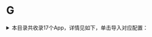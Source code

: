 # G
<details>
<summary>
本目录共收录17个App，详情见如下，单击导入对应配置：
</summary>

- [公考雷达](https://quantumult.app/x/open-app/add-resource?remote-resource=%7B%22rewrite_remote%22%3A%20%5B%22https%3A%2F%2Fraw.githubusercontent.com%2Fzirawell%2FR-Store%2Fmain%2FRule%2FQuanX%2FAdblock%2FApp%2FG%2F%E5%85%AC%E8%80%83%E9%9B%B7%E8%BE%BE%2Frewrite%2Fgongkaoleida.conf%2C%20tag%3D%E5%85%AC%E8%80%83%E9%9B%B7%E8%BE%BE%22%5D%7D)
- [冠寓](https://quantumult.app/x/open-app/add-resource?remote-resource=%7B%22rewrite_remote%22%3A%20%5B%22https%3A%2F%2Fraw.githubusercontent.com%2Fzirawell%2FR-Store%2Fmain%2FRule%2FQuanX%2FAdblock%2FApp%2FG%2F%E5%86%A0%E5%AF%93%2Frewrite%2Fguanyu.conf%2C%20tag%3D%E5%86%A0%E5%AF%93%22%5D%7D)
- [国家医保服务平台](https://quantumult.app/x/open-app/add-resource?remote-resource=%7B%22rewrite_remote%22%3A%20%5B%22https%3A%2F%2Fraw.githubusercontent.com%2Fzirawell%2FR-Store%2Fmain%2FRule%2FQuanX%2FAdblock%2FApp%2FG%2F%E5%9B%BD%E5%AE%B6%E5%8C%BB%E4%BF%9D%E6%9C%8D%E5%8A%A1%E5%B9%B3%E5%8F%B0%2Frewrite%2Fnhsa.conf%2C%20tag%3D%E5%9B%BD%E5%AE%B6%E5%8C%BB%E4%BF%9D%E6%9C%8D%E5%8A%A1%E5%B9%B3%E5%8F%B0%22%5D%7D)
- [国家地理](https://quantumult.app/x/open-app/add-resource?remote-resource=%7B%22rewrite_remote%22%3A%20%5B%22https%3A%2F%2Fraw.githubusercontent.com%2Fzirawell%2FR-Store%2Fmain%2FRule%2FQuanX%2FAdblock%2FApp%2FG%2F%E5%9B%BD%E5%AE%B6%E5%9C%B0%E7%90%86%2Frewrite%2Fngchina.conf%2C%20tag%3D%E5%9B%BD%E5%AE%B6%E5%9C%B0%E7%90%86%22%5D%7D)
- [国泰君安](https://quantumult.app/x/open-app/add-resource?remote-resource=%7B%22rewrite_remote%22%3A%20%5B%22https%3A%2F%2Fraw.githubusercontent.com%2Fzirawell%2FR-Store%2Fmain%2FRule%2FQuanX%2FAdblock%2FApp%2FG%2F%E5%9B%BD%E6%B3%B0%E5%90%9B%E5%AE%89%2Frewrite%2Fgtja.conf%2C%20tag%3D%E5%9B%BD%E6%B3%B0%E5%90%9B%E5%AE%89%22%5D%7D)
- [国美电器](https://quantumult.app/x/open-app/add-resource?remote-resource=%7B%22rewrite_remote%22%3A%20%5B%22https%3A%2F%2Fraw.githubusercontent.com%2Fzirawell%2FR-Store%2Fmain%2FRule%2FQuanX%2FAdblock%2FApp%2FG%2F%E5%9B%BD%E7%BE%8E%E7%94%B5%E5%99%A8%2Frewrite%2Fgome.conf%2C%20tag%3D%E5%9B%BD%E7%BE%8E%E7%94%B5%E5%99%A8%22%5D%7D)
- [工银E生活](https://quantumult.app/x/open-app/add-resource?remote-resource=%7B%22rewrite_remote%22%3A%20%5B%22https%3A%2F%2Fraw.githubusercontent.com%2Fzirawell%2FR-Store%2Fmain%2FRule%2FQuanX%2FAdblock%2FApp%2FG%2F%E5%B7%A5%E9%93%B6E%E7%94%9F%E6%B4%BB%2Frewrite%2Felife.conf%2C%20tag%3D%E5%B7%A5%E9%93%B6E%E7%94%9F%E6%B4%BB%22%5D%7D)
- [广发银行](https://quantumult.app/x/open-app/add-resource?remote-resource=%7B%22rewrite_remote%22%3A%20%5B%22https%3A%2F%2Fraw.githubusercontent.com%2Fzirawell%2FR-Store%2Fmain%2FRule%2FQuanX%2FAdblock%2FApp%2FG%2F%E5%B9%BF%E5%8F%91%E9%93%B6%E8%A1%8C%2Frewrite%2Fcgb.conf%2C%20tag%3D%E5%B9%BF%E5%8F%91%E9%93%B6%E8%A1%8C%22%5D%7D)
- [广州农商银行](https://quantumult.app/x/open-app/add-resource?remote-resource=%7B%22rewrite_remote%22%3A%20%5B%22https%3A%2F%2Fraw.githubusercontent.com%2Fzirawell%2FR-Store%2Fmain%2FRule%2FQuanX%2FAdblock%2FApp%2FG%2F%E5%B9%BF%E5%B7%9E%E5%86%9C%E5%95%86%E9%93%B6%E8%A1%8C%2Frewrite%2Fgrcbank.conf%2C%20tag%3D%E5%B9%BF%E5%B7%9E%E5%86%9C%E5%95%86%E9%93%B6%E8%A1%8C%22%5D%7D)
- [广汽传祺](https://quantumult.app/x/open-app/add-resource?remote-resource=%7B%22rewrite_remote%22%3A%20%5B%22https%3A%2F%2Fraw.githubusercontent.com%2Fzirawell%2FR-Store%2Fmain%2FRule%2FQuanX%2FAdblock%2FApp%2FG%2F%E5%B9%BF%E6%B1%BD%E4%BC%A0%E7%A5%BA%2Frewrite%2Fgacmotor.conf%2C%20tag%3D%E5%B9%BF%E6%B1%BD%E4%BC%A0%E7%A5%BA%22%5D%7D)
- [广汽本田](https://quantumult.app/x/open-app/add-resource?remote-resource=%7B%22rewrite_remote%22%3A%20%5B%22https%3A%2F%2Fraw.githubusercontent.com%2Fzirawell%2FR-Store%2Fmain%2FRule%2FQuanX%2FAdblock%2FApp%2FG%2F%E5%B9%BF%E6%B1%BD%E6%9C%AC%E7%94%B0%2Frewrite%2Fghac.conf%2C%20tag%3D%E5%B9%BF%E6%B1%BD%E6%9C%AC%E7%94%B0%22%5D%7D)
- [怪兽充电](https://quantumult.app/x/open-app/add-resource?remote-resource=%7B%22rewrite_remote%22%3A%20%5B%22https%3A%2F%2Fraw.githubusercontent.com%2Fzirawell%2FR-Store%2Fmain%2FRule%2FQuanX%2FAdblock%2FApp%2FG%2F%E6%80%AA%E5%85%BD%E5%85%85%E7%94%B5%2Frewrite%2Fenmonster.conf%2C%20tag%3D%E6%80%AA%E5%85%BD%E5%85%85%E7%94%B5%22%5D%7D)
- [挂号网](https://quantumult.app/x/open-app/add-resource?remote-resource=%7B%22rewrite_remote%22%3A%20%5B%22https%3A%2F%2Fraw.githubusercontent.com%2Fzirawell%2FR-Store%2Fmain%2FRule%2FQuanX%2FAdblock%2FApp%2FG%2F%E6%8C%82%E5%8F%B7%E7%BD%91%2Frewrite%2Fguahao.conf%2C%20tag%3D%E6%8C%82%E5%8F%B7%E7%BD%91%22%5D%7D)
- [盖得排行](https://quantumult.app/x/open-app/add-resource?remote-resource=%7B%22rewrite_remote%22%3A%20%5B%22https%3A%2F%2Fraw.githubusercontent.com%2Fzirawell%2FR-Store%2Fmain%2FRule%2FQuanX%2FAdblock%2FApp%2FG%2F%E7%9B%96%E5%BE%97%E6%8E%92%E8%A1%8C%2Frewrite%2Fguiderank.conf%2C%20tag%3D%E7%9B%96%E5%BE%97%E6%8E%92%E8%A1%8C%22%5D%7D)
- [稿定设计](https://quantumult.app/x/open-app/add-resource?remote-resource=%7B%22rewrite_remote%22%3A%20%5B%22https%3A%2F%2Fraw.githubusercontent.com%2Fzirawell%2FR-Store%2Fmain%2FRule%2FQuanX%2FAdblock%2FApp%2FG%2F%E7%A8%BF%E5%AE%9A%E8%AE%BE%E8%AE%A1%2Frewrite%2Fgaoding.conf%2C%20tag%3D%E7%A8%BF%E5%AE%9A%E8%AE%BE%E8%AE%A1%22%5D%7D)
- [高德地图](https://quantumult.app/x/open-app/add-resource?remote-resource=%7B%22filter_remote%22%3A%20%5B%22https%3A%2F%2Fraw.githubusercontent.com%2Fzirawell%2FR-Store%2Fmain%2FRule%2FQuanX%2FAdblock%2FApp%2FG%2F%E9%AB%98%E5%BE%B7%E5%9C%B0%E5%9B%BE%2Ffilter%2Famap.list%2C%20tag%3D%E9%AB%98%E5%BE%B7%E5%9C%B0%E5%9B%BE%22%5D%2C%22rewrite_remote%22%3A%20%5B%22https%3A%2F%2Fraw.githubusercontent.com%2Fzirawell%2FR-Store%2Fmain%2FRule%2FQuanX%2FAdblock%2FApp%2FG%2F%E9%AB%98%E5%BE%B7%E5%9C%B0%E5%9B%BE%2Frewrite%2Famap.conf%2C%20tag%3D%E9%AB%98%E5%BE%B7%E5%9C%B0%E5%9B%BE%22%5D%7D)
- [高铁管家](https://quantumult.app/x/open-app/add-resource?remote-resource=%7B%22rewrite_remote%22%3A%20%5B%22https%3A%2F%2Fraw.githubusercontent.com%2Fzirawell%2FR-Store%2Fmain%2FRule%2FQuanX%2FAdblock%2FApp%2FG%2F%E9%AB%98%E9%93%81%E7%AE%A1%E5%AE%B6%2Frewrite%2Frsscc.conf%2C%20tag%3D%E9%AB%98%E9%93%81%E7%AE%A1%E5%AE%B6%22%5D%7D)

</details>